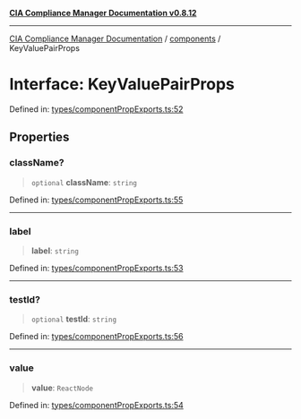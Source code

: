 [**CIA Compliance Manager Documentation v0.8.12**](../../README.md)

***

[CIA Compliance Manager Documentation](../../modules.md) / [components](../README.md) / KeyValuePairProps

# Interface: KeyValuePairProps

Defined in: [types/componentPropExports.ts:52](https://github.com/Hack23/cia-compliance-manager/blob/e7811142a771ec75716a7ce3a0d60f18cb91cd06/src/types/componentPropExports.ts#L52)

## Properties

### className?

> `optional` **className**: `string`

Defined in: [types/componentPropExports.ts:55](https://github.com/Hack23/cia-compliance-manager/blob/e7811142a771ec75716a7ce3a0d60f18cb91cd06/src/types/componentPropExports.ts#L55)

***

### label

> **label**: `string`

Defined in: [types/componentPropExports.ts:53](https://github.com/Hack23/cia-compliance-manager/blob/e7811142a771ec75716a7ce3a0d60f18cb91cd06/src/types/componentPropExports.ts#L53)

***

### testId?

> `optional` **testId**: `string`

Defined in: [types/componentPropExports.ts:56](https://github.com/Hack23/cia-compliance-manager/blob/e7811142a771ec75716a7ce3a0d60f18cb91cd06/src/types/componentPropExports.ts#L56)

***

### value

> **value**: `ReactNode`

Defined in: [types/componentPropExports.ts:54](https://github.com/Hack23/cia-compliance-manager/blob/e7811142a771ec75716a7ce3a0d60f18cb91cd06/src/types/componentPropExports.ts#L54)
